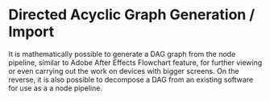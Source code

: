 # Directed Acyclic Graph Generation / Import

It is mathematically possible to generate a DAG graph from the node pipeline, similar to Adobe After Effects Flowchart feature, for further viewing or even carrying out the work on devices with bigger screens. On the reverse, it is also possible to decompose a DAG from an existing software for use as a a node pipeline.
